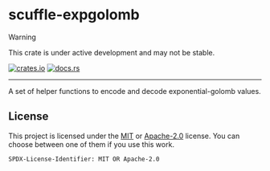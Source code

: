 # scuffle-expgolomb

> [!WARNING]  
> This crate is under active development and may not be stable.

[![crates.io](https://img.shields.io/crates/v/scuffle-expgolomb.svg)](https://crates.io/crates/scuffle-expgolomb) [![docs.rs](https://img.shields.io/docsrs/scuffle-expgolomb)](https://docs.rs/scuffle-expgolomb)

---

A set of helper functions to encode and decode exponential-golomb values.

## License

This project is licensed under the [MIT](./LICENSE.MIT) or [Apache-2.0](./LICENSE.Apache-2.0) license.
You can choose between one of them if you use this work.

`SPDX-License-Identifier: MIT OR Apache-2.0`
